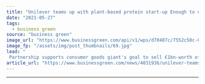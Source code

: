 ```yaml
---
title: "Unilever teams up with plant-based protein start-up Enough to expand vegan food range"
date: "2021-05-27"
tags: 
  - business green
source: "business green"
image_url: "https://www.businessgreen.com/api/v1/wps/d70487c/7552c50c-6143-491f-a481-04a2004649d7/1/02-Eating-Abunda23821-185x114.jpg"
image_fp: "/assets/img/post_thumbnails/69.jpg"
lead: "
 Partnership supports consumer goods giant's goal to sell €1bn-worth of plant-based foods and dairy alternatives annually ..."
article_url: "https://www.businessgreen.com/news/4031936/unilever-teams-plant-protein-start-expand-vegan-food-range"
---
```


---
